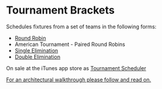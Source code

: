 # Tournament Brackets 

Schedules fixtures from a set of teams in the following forms:
- [Round Robin](https://en.wikipedia.org/wiki/Round-robin_tournament)
- American Tournament - Paired Round Robins
- [Single Elimination](https://en.wikipedia.org/wiki/Single-elimination_tournament)
- [Double Elimination](https://en.wikipedia.org/wiki/Double-elimination_tournament)

On sale at the iTunes app store as [Tournament Scheduler](https://itunes.apple.com/gb/app/tournament-scheduler/id1091203816?mt=8)

[For an architectural walkthrough please follow and read on.](https://www.linkedin.com/pulse/my-latest-rxswift-app-tournament-scheduler-edgardo-agno?trk=pulse_spock-articles)
